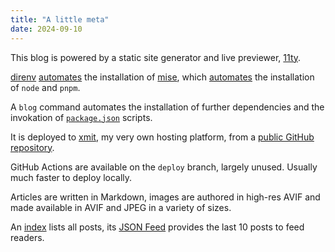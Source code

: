 ```yaml
---
title: "A little meta"
date: 2024-09-10
---
```


This blog is powered by a static site generator and live previewer,
[11ty](https://www.11ty.dev/).

[direnv](https://direnv.net/)
[automates](https://github.com/pcarrier/blog/blob/main/.envrc) the
installation of [mise](https://mise.jdx.dev/), which
[automates](https://github.com/pcarrier/blog/blob/main/.mise.toml) the
installation of `node` and `pnpm`.

A `blog` command automates the installation of further dependencies and the
invokation of [`package.json`](https://github.com/pcarrier/blog/blob/main/package.json)
scripts.

It is deployed to [xmit](https://xmit.co/), my very own hosting platform, from a [public GitHub repository](https://github.com/pcarrier/blog).

GitHub Actions are available on the `deploy` branch, largely unused. Usually much faster to deploy locally.

Articles are written in Markdown, images are authored in high-res AVIF and made available in AVIF and JPEG in a variety of sizes.

An [index](/) lists all posts, its [JSON Feed](https://www.jsonfeed.org/) provides the last 10 posts to feed readers.
